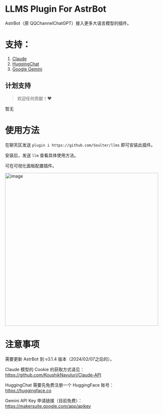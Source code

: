 # LLMS Plugin For AstrBot

AstrBot（原 QQChannelChatGPT）接入更多大语言模型的插件。

# 支持：
1. [Claude](https://github.com/KoushikNavuluri/Claude-API)
2. [HuggingChat](https://github.com/Soulter/hugging-chat-api)
3. [Google Gemini](https://makersuite.google.com/app/apikey)

## 计划支持

> 欢迎任何贡献！❤️

暂无

# 使用方法

在聊天区发送 `plugin i https://github.com/Soulter/llms` 即可安装此插件。

安装后，发送 `llm` 查看具体使用方法。

可在可视化面板配置插件。

<img width="500" alt="image" src="https://github.com/Soulter/llms/assets/37870767/68ddd361-d6d2-43b9-b01e-d236d072f4d9">


# 注意事项
需要更新 AstrBot 到 v3.1.4 版本（2024/02/07之后的）。

Claude 模型的 Cookie 的获取方式请见： https://github.com/KoushikNavuluri/Claude-API 

HuggingChat 需要先免费注册一个 HuggingFace 账号：https://huggingface.co

Gemini API Key 申请链接（目前免费）： https://makersuite.google.com/app/apikey

